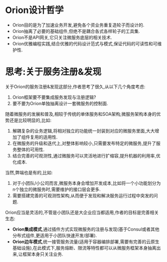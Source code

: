 # Orion设计哲学

- Orion目的是为了加速业务开发,避免各个资业务重复造轮子而设计的.
- Orion抽离了必要的基础组件,但绝不是耦合各式各样轮子的工具集.
- Orion不是API网关,它只关注微服务底层的相关技术.
- Orion优雅编程实践,结合优雅的代码设计范式与模式,保证代码的可读性和可维护性.

# 思考:关于服务注册&发现

关于Orion的服务注册&发现这部分,作者思考了很久,从以下几个角度考虑:

1. Orion框架要不要集成服务发现与注册逻辑?
2. 要不要为Orion单独抽离设计一套微服务的控制面.

随着微服务的发展和普及,相较于传统的单体服务和SOA架构,微服务架构本身的优势还是比较明显的,比如:

1. 解耦复杂的业务逻辑,将相对独立的功能统一封装到对应的微服务里面,大大增加了组件复用的适用性.
2. 在微服务的升级和迭代上,对整体影响较小,只需要发布特定的微服务,提升了服务整体的可用性.
3. 结合完善的可观测性,通过微服务可以灵活地进行扩缩容,提升机器的利用率,优化成本.

当然,弊端也是有的,比如:

1. 对于小团队/小公司而言,微服务本身会增加开发成本,比如将一个小功能划分为n个独立的微服务时,需要维护的接口层会更多.
2. 需要搭建完善的可观测性架构,从而便于发现和解决服务运行过程中突发的问题.

Orion应当是灵活的,不管是小团队还是大企业应当都适用,作者的目标是完善相关生态:

- **Orion集成模式**,通过插件方式实现微服务的注册与发现(基于Consul或者其他分布式组件,更适用于小团队快速开发/部署).
- **Orion边车模式**,统一接管服务流量(适用于容器编排部署,需要有完善的云原生基础设施),在此模式下,服务熔断、限流等特性都可以从微服务框架本身抽离出来,让框架本身只关注业务.

